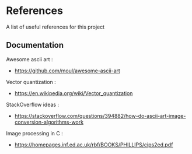 # References

A list of useful references for this project

## Documentation

Awesome ascii art :
* https://github.com/moul/awesome-ascii-art

Vector quantization :
* https://en.wikipedia.org/wiki/Vector_quantization

StackOverflow ideas :
* https://stackoverflow.com/questions/394882/how-do-ascii-art-image-conversion-algorithms-work

Image processing in C :
* https://homepages.inf.ed.ac.uk/rbf/BOOKS/PHILLIPS/cips2ed.pdf
